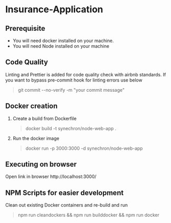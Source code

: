 # Insurance-Application

## Prerequisite

- You will need docker installed on your machine.
- You will need Node installed on your machine

## Code Quality

Linting and Prettier is added for code quality check with airbnb standards.
If you want to bypass pre-commit hook for linting errors use below

> git commit --no-verify -m "your commit message"

## Docker creation

1. Create a build from Dockerfile

   > docker build -t synechron/node-web-app .

2. Run the docker image

   > docker run -p 3000:3000 -d synechron/node-web-app

## Executing on browser

Open link in browser http://localhost:3000/

## NPM Scripts for easier development

Clean out existing Docker containers and re-build and run

> npm run cleandockers && npm run builddocker && npm run docker
